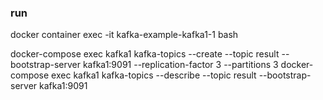 ### run
docker container exec -it kafka-example-kafka1-1 bash

docker-compose exec kafka1 kafka-topics --create --topic result --bootstrap-server kafka1:9091 --replication-factor 3 --partitions 3
docker-compose exec kafka1 kafka-topics --describe --topic result --bootstrap-server kafka1:9091

